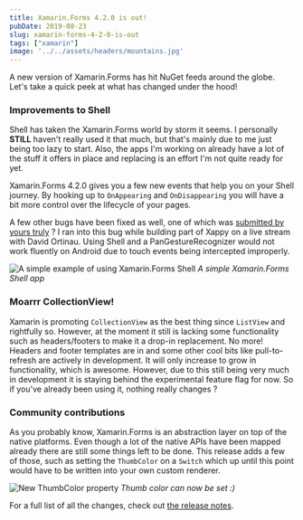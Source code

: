 ```yaml
---
title: Xamarin.Forms 4.2.0 is out!
pubDate: 2019-08-23
slug: xamarin-forms-4-2-0-is-out
tags: ["xamarin"]
image: '../../assets/headers/mountains.jpg'
---
```


A new version of Xamarin.Forms has hit NuGet feeds around the globe. Let's take a quick peek at what has changed under the hood!

### Improvements to Shell

Shell has taken the Xamarin.Forms world by storm it seems. I personally **STILL** haven't really used it that much, but that's mainly due to me just being too lazy to start. Also, the apps I'm working on already have a lot of the stuff it offers in place and replacing is an effort I'm not quite ready for yet.

Xamarin.Forms 4.2.0 gives you a few new events that help you on your Shell journey. By hooking up to `OnAppearing` and `OnDisappearing` you will have a bit more control over the lifecycle of your pages.

A few other bugs have been fixed as well, one of which was [submitted by yours truly](https://github.com/xamarin/Xamarin.Forms/issues/6060) ? I ran into this bug while building part of Xappy on a live stream with David Ortinau. Using Shell and a PanGestureRecognizer would not work fluently on Android due to touch events being intercepted improperly.

![A simple example of using Xamarin.Forms Shell](http://devblogs.microsoft.com/xamarin/wp-content/uploads/sites/44/2019/05/Scenarios-for-Shell.png)
*A simple Xamarin.Forms Shell app*

### Moarrr CollectionView!

Xamarin is promoting `CollectionView` as the best thing since `ListView` and rightfully so. However, at the moment it still is lacking some functionality such as headers/footers to make it a drop-in replacement. No more! Headers and footer templates are in and some other cool bits like pull-to-refresh are actively in development. It will only increase to grow in functionality, which is awesome. However, due to this still being very much in development it is staying behind the experimental feature flag for now. So if you've already been using it, nothing really changes ?

###  Community contributions

As you probably know, Xamarin.Forms is an abstraction layer on top of the native platforms. Even though a lot of the native APIs have been mapped already there are still some things left to be done. This release adds a few of those, such as setting the `ThumbColor` on a `Switch` which up until this point would have to be written into your own custom renderer.

![New ThumbColor property](http://devblogs.microsoft.com/xamarin/wp-content/uploads/sites/44/2019/08/Thumb.png)
*Thumb color can now be set :)*

For a full list of all the changes, check out [the release notes](https://docs.microsoft.com/nl-nl/xamarin/xamarin-forms/release-notes/4.2/4.2.0).